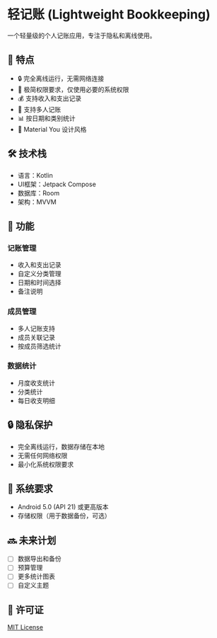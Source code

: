 # 轻记账 (Lightweight Bookkeeping)

一个轻量级的个人记账应用，专注于隐私和离线使用。

## 🌟 特点

- 🔒 完全离线运行，无需网络连接
- 📱 极简权限要求，仅使用必要的系统权限
- 💰 支持收入和支出记录
- 👥 支持多人记账
- 📊 按日期和类别统计
- 🎨 Material You 设计风格

## 🛠 技术栈

- 语言：Kotlin
- UI框架：Jetpack Compose
- 数据库：Room
- 架构：MVVM

## 📱 功能

### 记账管理
- 收入和支出记录
- 自定义分类管理
- 日期和时间选择
- 备注说明

### 成员管理
- 多人记账支持
- 成员关联记录
- 按成员筛选统计

### 数据统计
- 月度收支统计
- 分类统计
- 每日收支明细

## 🔒 隐私保护

- 完全离线运行，数据存储在本地
- 无需任何网络权限
- 最小化系统权限要求

## 📝 系统要求

- Android 5.0 (API 21) 或更高版本
- 存储权限（用于数据备份，可选）

## 🔜 未来计划

- [ ] 数据导出和备份
- [ ] 预算管理
- [ ] 更多统计图表
- [ ] 自定义主题

## 📄 许可证

[MIT License](LICENSE)
